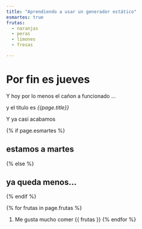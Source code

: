 ```yaml
---
title: "Aprendiendo a usar un generador estático"
esmartes: true
frutas:
  - naranjas
  - peras
  - limones
  - fresas

---
```


# Por fin es jueves

Y hoy por lo menos el cañon a funcionado ...

y el titulo es *{{page.title}}*

Y ya casi acabamos


{% if page.esmartes %}
## estamos a martes
{% else %}
## ya queda menos...
{% endif %}


{% for frutas in page.frutas %}
1. Me gusta mucho comer {{ frutas }}
{% endfor %}

